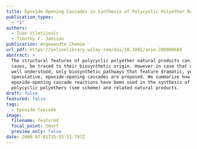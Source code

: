 ```yaml
---
title: Epoxide-Opening Cascades in Synthesis of Polycyclic Polyether Natural Products
publication_types:
  - "2"
authors:
  - Ivan Vilotijevic
  - Timothy F. Jamison
publication: Angewandte Chemie
url_pdf: https://onlinelibrary.wiley.com/doi/10.1002/anie.200900600
abstract: >
  The structural features of polycyclic polyether natural products can, in some
  cases, be traced to their biosynthetic origin. However in case that are less
  well understood, only biosynthetic pathways that feature dramatic, yet
  speculative, epoxide-opening cascades are proposed. We summarize how such
  epoxide-opening cascade reactions have been used in the synthesis of
  polycyclic polyethers (see scheme) and related natural products.
draft: false
featured: false
tags:
  - Epoxide Cascade
image:
  filename: featured
  focal_point: Smart
  preview_only: false
date: 2009-07-01T15:53:51.797Z
---
```

